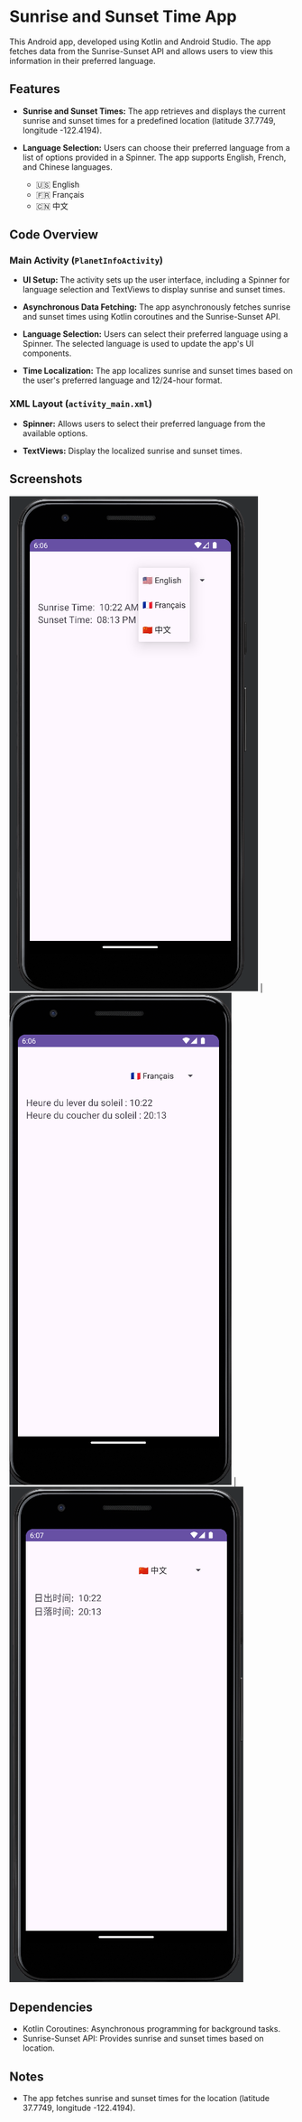 # Sunrise and Sunset Time App

This Android app, developed using Kotlin and Android Studio. The app fetches data from the Sunrise-Sunset API and allows users to view this information in their preferred language.

## Features

- **Sunrise and Sunset Times:** The app retrieves and displays the current sunrise and sunset times for a predefined location (latitude 37.7749, longitude -122.4194).

- **Language Selection:** Users can choose their preferred language from a list of options provided in a Spinner. The app supports English, French, and Chinese languages.

  - 🇺🇸 English
  - 🇫🇷 Français
  - 🇨🇳 中文

## Code Overview

### Main Activity (`PlanetInfoActivity`)

- **UI Setup:** The activity sets up the user interface, including a Spinner for language selection and TextViews to display sunrise and sunset times.

- **Asynchronous Data Fetching:** The app asynchronously fetches sunrise and sunset times using Kotlin coroutines and the Sunrise-Sunset API.

- **Language Selection:** Users can select their preferred language using a Spinner. The selected language is used to update the app's UI components.

- **Time Localization:** The app localizes sunrise and sunset times based on the user's preferred language and 12/24-hour format.

### XML Layout (`activity_main.xml`)

- **Spinner:** Allows users to select their preferred language from the available options.

- **TextViews:** Display the localized sunrise and sunset times.

## Screenshots

![English](screenshot-1.png) | ![Français](screenshot-2.png) | ![中文](screenshot-3.png)



## Dependencies

- Kotlin Coroutines: Asynchronous programming for background tasks.
- Sunrise-Sunset API: Provides sunrise and sunset times based on location.

## Notes

- The app fetches sunrise and sunset times for the location (latitude 37.7749, longitude -122.4194).
